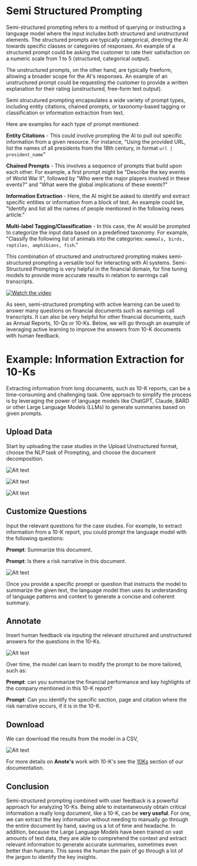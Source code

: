 
# Semi Structured Prompting

Semi-structured prompting refers to a method of querying or instructing a language model where the input includes both structured and unstructured elements. The structured prompts are typically categorical, directing the AI towards specific classes or categories of responses. An example of a structured prompt could be asking the customer to rate their satisfaction on a numeric scale from 1 to 5 (structured, categorical output).

The unstructured prompts, on the other hand, are typically freeform, allowing a broader scope for the AI's responses. An example of an unstructured prompt could be requesting the customer to provide a written explanation for their rating (unstructured, free-form text output).

Semi strucutured prompting encapsulates a wide variety of prompt types, including entity citations, chained prompts, or taxonomy-based tagging or classification or information extraction from text.

Here are examples for each type of prompt mentioned:

**Entity Citations** - This could involve prompting the AI to pull out specific information from a given resource. For instance, "Using the provided URL, list the names of all presidents from the 18th century, in format `url | president_name`"

**Chained Prompts** - This involves a sequence of prompts that build upon each other. For example, a first prompt might be "Describe the key events of World War II", followed by "Who were the major players involved in these events?" and "What were the global implications of these events?"

**Information Extraction** - Here, the AI might be asked to identify and extract specific entities or information from a block of text. An example could be, "Identify and list all the names of people mentioned in the following news article."

**Multi-label Tagging/Classification** - In this case, the AI would be prompted to categorize the input data based on a predefined taxonomy. For example, "Classify the following list of animals into the categories: `mammals, birds, reptiles, amphibians, fish`."

This combination of structured and unstructured prompting makes semi-structured prompting a versatile tool for interacting with AI systems. Semi-Structured Prompting is very helpful in the financial domain, for fine tuning models to provide more accurate results in relation to earnings call transcripts.

[![Watch the video](../assets/video/semistructured.png)](https://www.youtube.com/watch?v=uEg1jm3nwG8)

As seen, semi-structured prompting with active learning can be used to answer many questions on financial documents such as earnings call transcripts. It can also be very helpful for other financial documents, such as Annual Reports, 10-Qs or 10-Ks. Below, we will go through an example of leveraging active learning to improve the answers from 10-K documents with human feedback.

# Example: Information Extraction for 10-Ks

Extracting information from long documents, such as 10-K reports, can be a time-consuming and challenging task. One approach to simplify the process is by leveraging the power of language models like ChatGPT, Claude, BARD or other Large Language Models (LLMs) to generate summaries based on given prompts.

## Upload Data

Start by uploading the case studies in the Upload Unstructured format, choose the NLP task of Prompting, and choose the document decomposition.

![Alt text](../10k-new/Upload10kp1.png)

![Alt text](../10k-new/Upload10kp2.png)

![Alt text](../10k-new/Upload10kp3.png)

## Customize Questions

Input the relevant questions for the case studies. For example, to extract information from a 10-K report, you could prompt the language model with the following questions:

**Prompt**: Summarize this document.

**Prompt**: Is there a risk narrative in this document.

![Alt text](../10k-new/Customize10kp1.png)

Once you provide a specific prompt or question that instructs the model to summarize the given text, the language model then uses its understanding of language patterns and context to generate a concise and coherent summary.

## Annotate

Insert human feedback via inputing the relevant structured and unstructured answers for the questions in the 10-Ks.

![Alt text](../10k-new/Annotate10kp1.png)

Over time, the model can learn to modify the prompt to be more tailored, such as:

**Prompt**: can you summarize the financial performance and key highlights of the company mentioned in this 10-K report?

**Prompt**: Can you identify the specific section, page and citation where the risk narrative occurs, if it is in the 10-K.

## Download

We can download the results from the model in a CSV,

![Alt text](../10k-new/10kd1.png)

For more details on **Anote's** work with 10-K's see the [10Ks](../10-ks/10ksbackground.md) section of our documentation.

## Conclusion

Semi-structured prompting combined with user feedback is a powerful approach for analyzing 10-Ks. Being able to instantaneously obtain critical information a really long document, like a 10-K, can be **very useful**. For one, we can extract the key information without needing to manually go through the entire document by hand, saving us a lot of time and headache. In addition, because the Large Language Models have been trained on vast amounts of text data, they are able to comprehend the context and extract relevant information to generate accurate summaries, sometimes even better than humans. This saves the human the pain of go through a lot of the jargon to identify the key insights.
